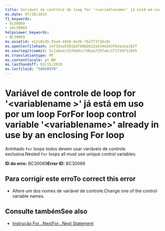 ```yaml
---
title: Variável de controle de loop for '<variablename>' já está em uso por um loop For
ms.date: 07/20/2015
f1_keywords:
- bc30069
- vbc30069
helpviewer_keywords:
- BC30069
ms.assetid: e12c8cd5-55ad-4d10-8a3b-7b27f3716c8c
ms.openlocfilehash: 2ef33aa5581bdf60bb622a534e563fb4aa1a182f
ms.sourcegitcommit: 5c1abeec15fbddcc7dbaa729fabc1f1f29f12045
ms.translationtype: MT
ms.contentlocale: pt-BR
ms.lasthandoff: 03/15/2019
ms.locfileid: "58050970"
---
```

# <a name="for-loop-control-variable-variablename-already-in-use-by-an-enclosing-for-loop"></a><span data-ttu-id="6d744-102">Variável de controle de loop for '\<variablename >' já está em uso por um loop For</span><span class="sxs-lookup"><span data-stu-id="6d744-102">For loop control variable '\<variablename>' already in use by an enclosing For loop</span></span>
<span data-ttu-id="6d744-103">Aninhado `For` loops todos devem usar variáveis de controle exclusiva.</span><span class="sxs-lookup"><span data-stu-id="6d744-103">Nested `For` loops all must use unique control variables.</span></span>  
  
 <span data-ttu-id="6d744-104">**ID do erro:** BC30069</span><span class="sxs-lookup"><span data-stu-id="6d744-104">**Error ID:** BC30069</span></span>  
  
## <a name="to-correct-this-error"></a><span data-ttu-id="6d744-105">Para corrigir este erro</span><span class="sxs-lookup"><span data-stu-id="6d744-105">To correct this error</span></span>  
  
-   <span data-ttu-id="6d744-106">Altere um dos nomes de variável de controle.</span><span class="sxs-lookup"><span data-stu-id="6d744-106">Change one of the control variable names.</span></span>  
  
## <a name="see-also"></a><span data-ttu-id="6d744-107">Consulte também</span><span class="sxs-lookup"><span data-stu-id="6d744-107">See also</span></span>

- [<span data-ttu-id="6d744-108">Instrução For...Next</span><span class="sxs-lookup"><span data-stu-id="6d744-108">For...Next Statement</span></span>](../../visual-basic/language-reference/statements/for-next-statement.md)
